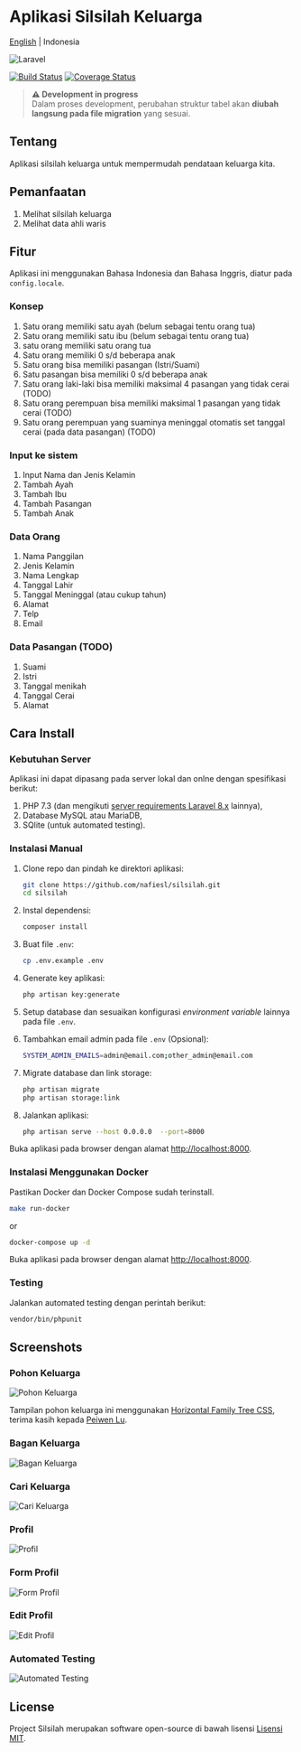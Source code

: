 # Aplikasi Silsilah Keluarga

[English](README.md) | Indonesia

![Laravel](https://laravel.com/assets/img/components/logo-laravel.svg)

[![Build Status](https://travis-ci.org/nafiesl/silsilah.svg?branch=master)](https://travis-ci.org/nafiesl/silsilah)
[![Coverage Status](https://coveralls.io/repos/github/nafiesl/silsilah/badge.svg?branch=master)](https://coveralls.io/github/nafiesl/silsilah?branch=master)

> **⚠️ Development in progress**  
> Dalam proses development, perubahan struktur tabel akan **diubah langsung pada file migration** yang sesuai.

## Tentang

Aplikasi silsilah keluarga untuk mempermudah pendataan keluarga kita.

## Pemanfaatan

1. Melihat silsilah keluarga
2. Melihat data ahli waris

## Fitur

Aplikasi ini menggunakan Bahasa Indonesia dan Bahasa Inggris, diatur pada `config.locale`.

### Konsep

1. Satu orang memiliki satu ayah (belum sebagai tentu orang tua)
2. Satu orang memiliki satu ibu (belum sebagai tentu orang tua)
3. satu orang memiliki satu orang tua
4. Satu orang memiliki 0 s/d beberapa anak
5. Satu orang bisa memiliki pasangan (Istri/Suami)
6. Satu pasangan bisa memiliki 0 s/d beberapa anak
7. Satu orang laki-laki bisa memiliki maksimal 4 pasangan yang tidak cerai (TODO)
8. Satu orang perempuan bisa memiliki maksimal 1 pasangan yang tidak cerai (TODO)
9. Satu orang perempuan yang suaminya meninggal otomatis set tanggal cerai (pada data pasangan) (TODO)

### Input ke sistem

1. Input Nama dan Jenis Kelamin
2. Tambah Ayah
3. Tambah Ibu
4. Tambah Pasangan
5. Tambah Anak

### Data Orang

1. Nama Panggilan
2. Jenis Kelamin
3. Nama Lengkap
4. Tanggal Lahir
5. Tanggal Meninggal (atau cukup tahun)
6. Alamat
7. Telp
8. Email

### Data Pasangan (TODO)

1. Suami
2. Istri
3. Tanggal menikah
4. Tanggal Cerai
5. Alamat

## Cara Install

### Kebutuhan Server

Aplikasi ini dapat dipasang pada server lokal dan onlne dengan spesifikasi berikut:

1. PHP 7.3 (dan mengikuti [server requirements Laravel 8.x](https://laravel.com/docs/8.x/deployment#server-requirements) lainnya),
2. Database MySQL atau MariaDB,
3. SQlite (untuk automated testing).

### Instalasi Manual

1. Clone repo dan pindah ke direktori aplikasi:

    ```bash
    git clone https://github.com/nafiesl/silsilah.git
    cd silsilah
    ```

2. Instal dependensi:

    ```bash
    composer install
    ```

3. Buat file `.env`:

    ```bash
    cp .env.example .env
    ```

4. Generate key aplikasi:

    ```bash
    php artisan key:generate
    ```

5. Setup database dan sesuaikan konfigurasi *environment variable* lainnya pada file `.env`.

6. Tambahkan email admin pada file `.env` (Opsional):

    ```bash
    SYSTEM_ADMIN_EMAILS=admin@email.com;other_admin@email.com
    ```

7. Migrate database dan link storage:

    ```bash
    php artisan migrate
    php artisan storage:link
    ```

8. Jalankan aplikasi:

    ```bash
    php artisan serve --host 0.0.0.0  --port=8000
    ```

Buka aplikasi pada browser dengan alamat <http://localhost:8000>.

### Instalasi Menggunakan Docker

Pastikan Docker dan Docker Compose sudah terinstall.

```bash
make run-docker
```

or

```bash
docker-compose up -d
```

Buka aplikasi pada browser dengan alamat <http://localhost:8000>.

### Testing

Jalankan automated testing dengan perintah berikut:

```bash
vendor/bin/phpunit
```

## Screenshots

### Pohon Keluarga

![Pohon Keluarga](public/images/02-pohon-keluarga.jpg "Pohon Keluarga")

Tampilan pohon keluarga ini menggunakan [Horizontal Family Tree CSS](https://codepen.io/P233/pen/Kzbsi), terima kasih kepada [Peiwen Lu](https://codepen.io/P233/pen/Kzbsi).

### Bagan Keluarga

![Bagan Keluarga](public/images/03-bagan-keluarga.jpg "Bagan Keluarga")

### Cari Keluarga

![Cari Keluarga](public/images/01-cari-keluarga.jpg "Cari Keluarga")

### Profil

![Profil](public/images/04-profil.jpg "Profil")

### Form Profil

![Form Profil](public/images/05-form-profil.jpg "Form Profil")

### Edit Profil

![Edit Profil](public/images/06-edit-profil.jpg "Edit Profil")

### Automated Testing

![Automated Testing](public/images/07-automated-testing.jpg "Automated Testing")

## License

Project Silsilah merupakan software open-source di bawah lisensi [Lisensi MIT](LICENSE).
